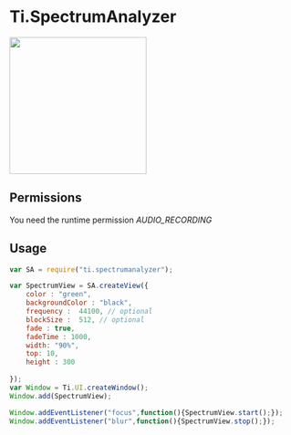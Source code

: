 # Ti.SpectrumAnalyzer

<img src="https://raw.githubusercontent.com/AppWerft/Ti.SpectrumAnalyzerView/master/screen.png" width=240 />

## Permissions

You need the runtime permission _AUDIO_RECORDING_
## Usage

```javascript
var SA = require("ti.spectrumanalyzer");

var SpectrumView = SA.createView({
	color : "green",
	backgroundColor : "black",
	frequency :  44100, // optional
	blockSize :  512, // optional
	fade : true,
	fadeTime : 1000,
	width: "90%",
	top: 10,
	height : 300
	
});
var Window = Ti.UI.createWindow();
Window.add(SpectrumView);

Window.addEventListener("focus",function(){SpectrumView.start();});
Window.addEventListener("blur",function(){SpectrumView.stop();});


```